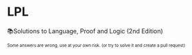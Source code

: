 # LPL
📚Solutions to Language, Proof and Logic (2nd Edition)

<sub><sup>Some answers are wrong, use at your own risk. (or try to solve it and create a pull request)</sup></sub>
